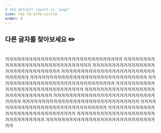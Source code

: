 ```yaml
---
# the default layout is 'page'
icon: fas fa-info-circle
order: 4
---
```



## **다른 글자를 찾아보세요** ✏️
<br>
가가가가가가가가가가가가가가가가가가가가가가가가가가가가가가  
가가가가가가가가가가가가가가가가가가가가가가가가가가가가가가  
가가가가가가가가가가가가가가가가가가가가가가가가가가가가가가  
가가가가가가가가가가가가가가가가가가가가가가가가가가가가가가  
가가가가가가가가가가가가가가가가가가가가가가가가가가가가가가  
가가가가가가가가가가가가가가가가가가가가가가가가가가가가가가  
가가가가가가가가가가가가가가가가가가가가갸가가가가가가가가가  
가가가가가가가가가가가가가가가가가가가가가가가가가가가가가가  
가가가가가가가가가가가가가가가가가가가가가가가가가가가가가가  
가가가가가가가가가가가가가가가가가가가가가가가가가가가가가가  
가가가가가가가가가가가가가가가가가가가가가가가가가가가가가가  
가가가가가가가가가가가가가가가가가가가가가가가가가가가가가가  
가가가가가가가가가가가가가가가가가가가가가가가가가가가가가가  
가가가가가가가가가가가가가가가가가가가가가가가가가가가가가가  
